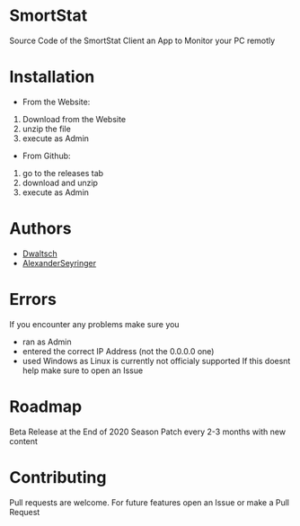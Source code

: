 # SmortStat

Source Code of the SmortStat Client an App to Monitor your PC remotly

# Installation

* From the Website:

 1. Download from the Website
 2. unzip the file
 3. execute as Admin

* From Github:
 1. go to the releases tab
 2. download and unzip
 3. execute as Admin
 
# Authors
* [Dwaltsch](https://github.com/dwaltsch)
* [AlexanderSeyringer](https://github.com/alexanderseyringer)
# Errors
If you encounter any problems make sure you
* ran as Admin
* entered the correct IP Address (not the 0.0.0.0 one)
* used Windows as Linux is currently not officialy supported
If this doesnt help make sure to open an Issue

# Roadmap
Beta Release at the End of 2020
Season Patch every 2-3 months with new content

# Contributing
Pull requests are welcome. For future features open an Issue or make a Pull Request

